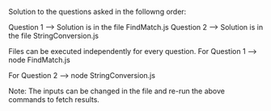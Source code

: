 Solution to the questions asked in the followng order:

Question 1 --> Solution is in the file FindMatch.js
Question 2 --> Solution is in the file StringConversion.js

Files can be executed independently for every question.
For Question 1 --> 
    node FindMatch.js

For Question 2 -->
    node StringConversion.js

Note: The inputs can be changed in the file and re-run the above commands to fetch results.